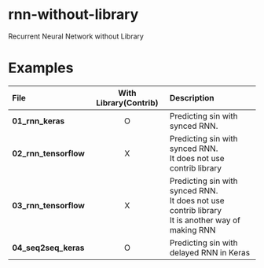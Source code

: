 # rnn-without-library
Recurrent Neural Network without Library

# Examples

| File | With Library(Contrib) | Description |
|:-----|:------------:|:------------|
| **01_rnn_keras** | O | Predicting sin with synced RNN. |
| **02_rnn_tensorflow** | X | Predicting sin with synced RNN. <br>It does not use contrib library |
| **03_rnn_tensorflow** | X | Predicting sin with synced RNN. <br>It does not use contrib library <br>It is another way of making RNN |
| **04_seq2seq_keras** | O | Predicting sin with delayed RNN in Keras |
